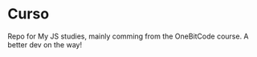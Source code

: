 # Curso
Repo for My JS studies, mainly comming from the OneBitCode course.
A better dev on the way!
